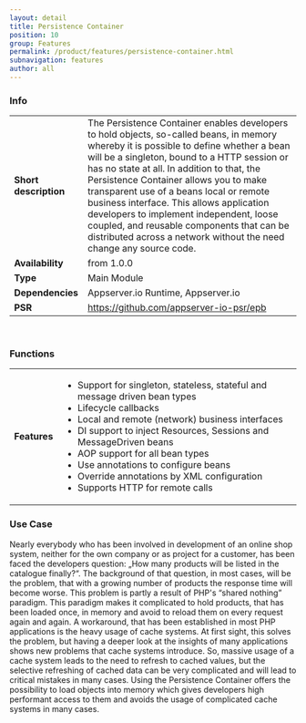 ```yaml
---
layout: detail
title: Persistence Container
position: 10
group: Features
permalink: /product/features/persistence-container.html
subnavigation: features
author: all
---
```



### <i class="fa fa-info"></i> Info
<div class="bs-example" data-example-id="simple-table">
    <table class="table">
        <tbody>
            <tr>
                <td class="col-md-2"><b>Short description</b></td>
                <td class="col-md-8">The Persistence Container enables developers to hold objects, so-called beans, in memory whereby it is possible to define whether a bean will be a singleton, bound to a HTTP session or has no state at all. In addition to that, the Persistence Container allows you to make transparent use of a beans local or remote business interface. This allows application developers to implement independent, loose coupled, and reusable components that can be distributed across a network without the need change any source code.
                </td>
            </tr>
            <tr>
                <td><b>Availability</b></td>
                <td>from 1.0.0</td>
            </tr>
            <tr>
                <td><b>Type</b></td>
                <td>Main Module</td>
            </tr>
            <tr>
                <td><b>Dependencies</b></td>
                <td>Appserver.io Runtime, Appserver.io</td>
            </tr>
            <tr>
                <td><b>PSR</b></td>
                <td><a href="https://github.com/appserver-io-psr/epb">https://github.com/appserver-io-psr/epb</a></td>
            </tr>
        </tbody>
    </table>
</div>
<p><br/></p>

### <i class="fa fa-bars"></i> Functions
<div class="bs-example" data-example-id="simple-table">
    <table class="table">
        <tbody>
            <tr>
                <td class="col-md-2"><b>Features</b></td>
                <td class="col-md-8">
                    <div class="content content-table">
                        <ul>
                            <li>Support for singleton, stateless, stateful and message driven bean types</li>
                            <li>Lifecycle callbacks</li>
                            <li>Local and remote (network) business interfaces</li>
                            <li>DI support to inject Resources, Sessions and MessageDriven beans</li>
                            <li>AOP support for all bean types</li>
                            <li>Use annotations to configure beans</li>
                            <li>Override annotations by XML configuration</li>
                            <li>Supports HTTP for remote calls</li>
                        </ul>
                    </div>
                </td>
            </tr>
        </tbody>
    </table>
</div>

### <i class="fa fa-edit"></i> Use Case
<p>
Nearly everybody who has been involved in development of an online shop system, neither for the own company or as project for a customer, has been faced the developers question: „How many products will be listed in the catalogue finally?“. The background of that question, in most cases, will be the problem, that with a growing number of products the response time will become worse. This problem is partly a result of PHP's “shared nothing” paradigm. This paradigm makes it complicated to hold products, that has been loaded once, in memory and avoid to reload them on every request again and again. A workaround, that has been established in most PHP applications is the heavy usage of cache systems. At first sight, this solves the problem, but having a deeper look at the insights of many applications shows new problems that cache systems introduce. So, massive usage of a cache system leads to the need to refresh to cached values, but the selective refreshing of cached data can be very complicated and will lead to critical mistakes in many cases. Using the Persistence Container offers the possibility to load objects into memory which gives developers high performant access to them and avoids the usage of complicated cache systems in many cases. </p>